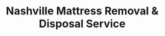 ---
layout: location.njk
title: Nashville Mattress Removal & Disposal Service
description: Professional mattress removal in Nashville, TN. Next-day pickup  Licensed, insured, and eco-friendly serving Music City.
permalink: /mattress-removal/tennessee/nashville/
city: Nashville
state: Tennessee
stateSlug: tennessee
coordinates:
  lat: 36.1627
  lng: -86.7816
pricing:
  startingPrice: 125
  single: 125
  queen: 125
  king: 135
  boxSpring: 30
neighborhoods:
  - name: "Music Row"
    zipCodes: ["37212"]
  - name: "The Gulch"
    zipCodes: ["37203"]
  - name: "East Nashville"
    zipCodes: ["37206"]
  - name: "Germantown"
    zipCodes: ["37208"]
  - name: "Belle Meade"
    zipCodes: ["37205"]
  - name: "Green Hills"
    zipCodes: ["37215"]
  - name: "Vanderbilt Area"
    zipCodes: ["37212"]
  - name: "Downtown Nashville"
    zipCodes: ["37201"]
  - name: "Hillsboro Village"
    zipCodes: ["37212"]
  - name: "North Nashville"
    zipCodes: ["37208"]
  - name: "South Nashville"
    zipCodes: ["37211"]
  - name: "Donelson"
    zipCodes: ["37214"]
  - name: "Hermitage"
    zipCodes: ["37076"]
  - name: "West End"
    zipCodes: ["37205"]
  - name: "Lockeland Springs"
    zipCodes: ["37206"]
zipCodes: 
  - "37201"
  - "37203"
  - "37204"
  - "37205"
  - "37206"
  - "37207"
  - "37208"
  - "37209"
  - "37210"
  - "37211"
  - "37212"
  - "37213"
  - "37214"
  - "37215"
  - "37216"
  - "37217"
  - "37218"
  - "37219"
  - "37220"
  - "37221"
recyclingPartners:
  - "Nashville Department of Waste Services"
  - "Metro Public Works"
  - "Davidson County Convenience Centers"
  - "Waste Management"
localRegulations: "Nashville provides curbside trash collection weekly and recycling collection every other week through Metro Public Works for single-family residences in Urban Services District. Bulk items require coordination with Convenience Centers or special pickup services through Davidson County. With 689,447 residents in consolidated Nashville-Davidson County serving as state capital and regional center for Middle Tennessee, waste management serves diverse needs from healthcare industry to music businesses throughout Music City."
nearbyCities:
  - name: "Brentwood"
    slug: "brentwood"
    isSuburb: true
    distance: "12"
  - name: "Franklin"
    slug: "franklin"
    isSuburb: true
    distance: "20"
  - name: "Gallatin"
    slug: "gallatin"
    isSuburb: true
    distance: "30"
  - name: "Hendersonville"
    slug: "hendersonville"
    isSuburb: true
    distance: "18"
  - name: "La Vergne"
    slug: "la-vergne"
    isSuburb: true
    distance: "25"
  - name: "Lebanon"
    slug: "lebanon"
    isSuburb: true
    distance: "30"
  - name: "Mount Juliet"
    slug: "mount-juliet"
    isSuburb: true
    distance: "17"
  - name: "Lebanon"
    distance: "30 miles"
    isSuburb: true
  - name: "Mount Juliet"
    distance: "17 miles"
    isSuburb: true
  - name: "Murfreesboro"
    distance: "35 miles"
    isSuburb: true
  - name: "Smyrna"
    distance: "25 miles"
    isSuburb: true
reviews:
  count: 172
  featured:
    - reviewer: "Taylor M."
      rating: 5
      text: "Scheduled pickup around my recording studio sessions perfectly. They understood the timing needs of music industry work and handled everything quietly and professionally."
      neighborhood: "Music Row"
    - reviewer: "Dr. Patricia R."
      rating: 5
      text: "Outstanding service during our hospital staff housing transition. Much more reliable than trying to coordinate with Metro collection schedules. Fair pricing and prompt service."
      neighborhood: "Vanderbilt Area"
    - reviewer: "James K."
      rating: 5
      text: "Great experience from start to finish. Team was careful with our narrow streets and showed up exactly when promised. No hassle at all."
      neighborhood: "Germantown"
faqs:
  - question: "How quickly can you remove mattresses in Nashville?"
    answer: "Next-day service throughout Nashville neighborhoods, accommodating music industry schedules, healthcare worker shifts, and tourism business needs across Music City."
  - question: "Do you serve all Nashville neighborhoods?"
    answer: "Complete coverage from Downtown to Belle Meade, Music Row to East Nashville, across all ZIP codes 37201-37221."
  - question: "What's included in your $125 Nashville pickup fee?"
    answer: "Base price covers pickup, loading, transportation, and eco-friendly recycling for one mattress. Box springs add $30 each."
  - question: "How does this compare to Nashville's Metro collection service?"
    answer: "We eliminate the need for Convenience Center coordination, avoid weekly/bi-weekly collection timing, and provide immediate next-day pickup without Metro Public Works scheduling."
  - question: "Can you handle Nashville's music industry schedules?"
    answer: "Yes, we understand recording studio timing, music business hours, and creative professional schedules throughout Music Row and Nashville's entertainment districts."
  - question: "Do you coordinate with healthcare industry needs?"
    answer: "Absolutely. We accommodate HCA Healthcare employees, hospital staff, and medical professionals' schedules throughout Nashville's extensive healthcare community."
  - question: "Are you licensed for waste removal in Davidson County?"
    answer: "We maintain all required Tennessee and Davidson County permits with comprehensive insurance, providing compliant disposal through our nationwide recycling network."
  - question: "What payment methods do you accept in Nashville?"
    answer: "All major credit cards, cash, and invoicing options for residents, music industry professionals, healthcare workers, and local businesses."
schema:
  "@type": "LocalBusiness"
  name: "A Bedder World Nashville"
  address:
    "@type": "PostalAddress"
    addressLocality: "Nashville"
    addressRegion: "TN"
    addressCountry: "US"
  geo:
    "@type": "GeoCoordinates" 
    latitude: 36.1627
    longitude: -86.7816
  telephone: "(720) 263-6094"
  priceRange: "$125-$180"
  aggregateRating:
    "@type": "AggregateRating"
    ratingValue: 4.9
    reviewCount: 172
pageContent:
  heroDescription: "Professional mattress removal serving Nashville with reliable next-day pickup. Part of our nationwide network that has recycled over 1 million mattresses, we provide licensed, insured service for Music City."
  
  aboutService: "Our streamlined mattress removal service addresses the unique needs of Nashville's 689,447 residents across the diverse Music City economy spanning healthcare, entertainment, and tourism industries. Unlike coordinating with Metro Public Works' weekly trash and bi-weekly recycling schedules or navigating Davidson County Convenience Center requirements, we provide direct next-day pickup through a single appointment. Healthcare professionals working at HCA Healthcare and Nashville's 300+ medical companies benefit from flexible scheduling around demanding shifts, while music industry professionals in Music Row studios and entertainment venues receive service timed around creative schedules. Tourism businesses managing Nashville's 16+ million annual visitors appreciate reliable service during peak seasons. From historic Germantown Victorian homes to luxury Belle Meade estates, our service eliminates the complexity of bulk item coordination and Convenience Center visits. Each collected mattress flows through our national recycling network that has processed over 1 million units, with 80% of materials recovered for manufacturing reuse - supporting efficient waste management that serves Davidson County's diverse community of residents, healthcare workers, musicians, and hospitality professionals."

  serviceAreasIntro: "Professional mattress pickup serves all Nashville neighborhoods from Downtown to Belle Meade, expertly coordinating with music industry schedules and healthcare professional timing. From historic districts to luxury developments, our operations understand creative professional needs and varied residential configurations. Service flexibility accommodates recording schedules, medical shifts, tourism demands, and the practical disposal requirements of Tennessee's capital and regional center."

  regulationsCompliance: "Nashville mattresses cannot be placed in regular curbside trash collection and must be taken to Davidson County Convenience Centers during operating hours with Tennessee driver's license showing Davidson County residency, or coordinated through Metro Public Works special pickup services. This creates scheduling challenges around Convenience Center hours (8:30 AM - 4:30 PM, closed Sundays and Mondays) and transportation requirements for residents. Our professional service eliminates these municipal constraints entirely - no Convenience Center visits, no residency verification, no operating hour restrictions, and no transportation coordination. We provide immediate next-day pickup with transparent pricing, making us the superior choice for Nashville residents who value convenience and reliability."

  environmentalImpact: "Environmental stewardship aligns with Nashville's commitment to Cumberland River watershed protection and Middle Tennessee conservation. Our mattress recycling initiative ensures 80% of collected materials avoid Davidson County landfills, instead flowing into manufacturing processes that create new products. Steel springs support construction applications, foam components become padding for various projects, and textile materials gain new purpose through advanced processing. This responsible approach preserves Nashville's natural environment along the Cumberland River while providing reliable mattress disposal that supports Tennessee's environmental conservation efforts and regional sustainability leadership."

  howItWorksScheduling: "Flexible scheduling respects Nashville's diverse professional community patterns and regional logistics, accommodating music industry timing, healthcare schedules, tourism demands, and the practical needs of Tennessee's capital city."

  howItWorksService: "Licensed pickup teams understand Music Row access requirements and healthcare facility logistics, handling all Davidson County disposal requirements with regional expertise and professional efficiency tailored to Nashville's unique entertainment and medical economy."

  howItWorksDisposal: "Each mattress connects to our nationwide recycling network's proven processing capabilities, where Tennessee's environmental standards guide component recovery through sustainable manufacturing partnerships that support regional conservation and Music City's commitment to environmental responsibility."

  sidebarStats:
    mattressesRemoved: "2,890"
---